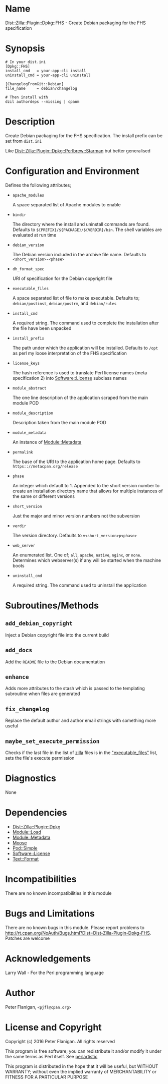 # Name

Dist::Zilla::Plugin::Dpkg::FHS - Create Debian packaging for the FHS specification

# Synopsis

    # In your dist.ini
    [Dpkg::FHS]
    install_cmd   = your-app-cli install
    uninstall_cmd = your-app-cli uninstall

    [ChangelogFromGit::Debian]
    file_name     = debian/changelog

    # Then install with
    dzil authordeps --missing | cpanm

# Description

Create Debian packaging for the FHS specification. The install prefix can be
set from `dist.ini`

Like [Dist::Zilla::Plugin::Dpkg::Perlbrew::Starman](https://metacpan.org/pod/Dist::Zilla::Plugin::Dpkg::Perlbrew::Starman) but better generalised

# Configuration and Environment

Defines the following attributes;

- `apache_modules`

    A space separated list of Apache modules to enable

- `bindir`

    The directory where the install and uninstall commands are found. Defaults
    to `${PREFIX}/${PACKAGE}/${VERDIR}/bin`. The shell variables are evaluated
    at run time

- `debian_version`

    The Debian version included in the archive file name. Defaults to
    `<short_version>-<phase>`

- `dh_format_spec`

    URI of specification for the Debian copyright file

- `executable_files`

    A space separated list of file to make executable. Defaults to;
    `debian/postinst`, `debian/postrm`, and `debian/rules`

- `install_cmd`

    A required string. The command used to complete the installation after the
    file have been unpacked

- `install_prefix`

    The path under which the application will be installed. Defaults to `/opt`
    as perl my loose interpretation of the FHS specification

- `license_keys`

    The hash reference is used to translate Perl license names (meta specification
    2) into [Software::License](https://metacpan.org/pod/Software::License) subclass names

- `module_abstract`

    The one line description of the application scraped from the main module POD

- `module_description`

    Description taken from the main module POD

- `module_metadata`

    An instance of [Module::Metadata](https://metacpan.org/pod/Module::Metadata)

- `permalink`

    The base of the URI to the application home page. Defaults to
    `https:://metacpan.org/release`

- `phase`

    An integer which default to 1. Appended to the short version number to create
    an installation directory name that allows for multiple instances of the same
    or different versions

- `short_version`

    Just the major and minor version numbers not the subversion

- `verdir`

    The version directory. Defaults to `v<short_version>p<phase>`

- `web_server`

    An enumerated list. One of; `all`, `apache`, `native`, `nginx`, or `none`.
    Determines which webserver(s) if any will be started when the machine boots

- `uninstall_cmd`

    A required string. The command used to uninstall the application

# Subroutines/Methods

## `add_debian_copyright`

Inject a Debian copyright file into the current build

## `add_docs`

Add the `README` file to the Debian documentation

## `enhance`

Adds more attributes to the stash which is passed to the templating subroutine
when files are generated

## `fix_changelog`

Replace the default author and author email strings with something more
useful

## `maybe_set_execute_permission`

Checks if the last file in the list of [zilla](https://metacpan.org/pod/Dist::Zilla#files) files is in
the ["executable\_files"](#executable_files) list, sets the file's execute permission

# Diagnostics

None

# Dependencies

- [Dist::Zilla::Plugin::Dpkg](https://metacpan.org/pod/Dist::Zilla::Plugin::Dpkg)
- [Module::Load](https://metacpan.org/pod/Module::Load)
- [Module::Metadata](https://metacpan.org/pod/Module::Metadata)
- [Moose](https://metacpan.org/pod/Moose)
- [Pod::Simple](https://metacpan.org/pod/Pod::Simple)
- [Software::License](https://metacpan.org/pod/Software::License)
- [Text::Format](https://metacpan.org/pod/Text::Format)

# Incompatibilities

There are no known incompatibilities in this module

# Bugs and Limitations

There are no known bugs in this module. Please report problems to
http://rt.cpan.org/NoAuth/Bugs.html?Dist=Dist-Zilla-Plugin-Dpkg-FHS.
Patches are welcome

# Acknowledgements

Larry Wall - For the Perl programming language

# Author

Peter Flanigan, `<pjfl@cpan.org>`

# License and Copyright

Copyright (c) 2016 Peter Flanigan. All rights reserved

This program is free software; you can redistribute it and/or modify it
under the same terms as Perl itself. See [perlartistic](https://metacpan.org/pod/perlartistic)

This program is distributed in the hope that it will be useful,
but WITHOUT WARRANTY; without even the implied warranty of
MERCHANTABILITY or FITNESS FOR A PARTICULAR PURPOSE

